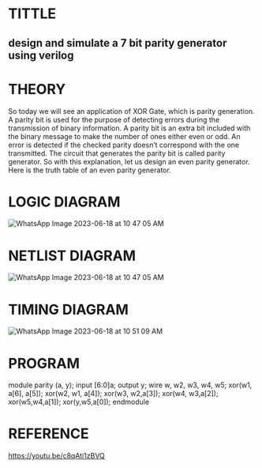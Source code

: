 # TITTLE
## design and simulate a 7 bit parity generator using verilog
# THEORY
So today we will see an application of XOR Gate, which is parity generation. A parity bit is used for the purpose of detecting errors during the transmission of binary information. A parity bit is an extra bit included with the binary message to make the number of ones either even or odd. An error is detected if the checked parity doesn’t correspond with the one transmitted.
The circuit that generates the parity bit is called parity generator. So with this explanation, let us design an even  parity generator. Here is the truth table of an even parity generator.
# LOGIC DIAGRAM
![WhatsApp Image 2023-06-18 at 10 47 05 AM](https://github.com/bharathraj1905/Simulation-project--Digital-Electronics/assets/121490575/45f9ceae-54ea-430c-a2ba-04acf5333c36)

# NETLIST DIAGRAM

![WhatsApp Image 2023-06-18 at 10 47 05 AM](https://github.com/bharathraj1905/Simulation-project--Digital-Electronics/assets/121490575/45f9ceae-54ea-430c-a2ba-04acf5333c36)

# TIMING DIAGRAM

![WhatsApp Image 2023-06-18 at 10 51 09 AM](https://github.com/bharathraj1905/Simulation-project--Digital-Electronics/assets/121490575/7d1cddfe-092e-467d-b833-bbf313b34236)


# PROGRAM
module parity (a, y); 
input [6:0]a; 
output y; 
wire w, w2, w3, w4, w5;
xor(w1, a[6], a[5]);
xor(w2, w1, a[4]);
xor(w3, w2,a[3]);
xor(w4, w3,a[2]);
xor(w5,w4,a[1]);
xor(y,w5,a[0]);
endmodule
# REFERENCE
https://youtu.be/c8qAti1zBVQ
